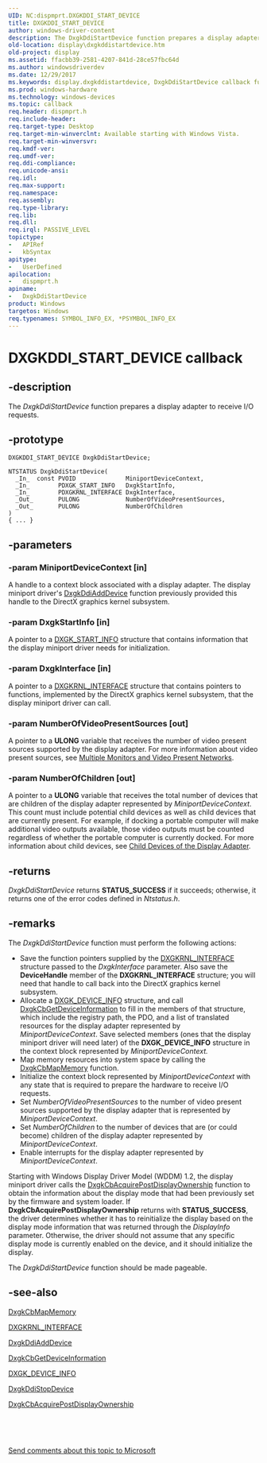 ```yaml
---
UID: NC:dispmprt.DXGKDDI_START_DEVICE
title: DXGKDDI_START_DEVICE
author: windows-driver-content
description: The DxgkDdiStartDevice function prepares a display adapter to receive I/O requests.
old-location: display\dxgkddistartdevice.htm
old-project: display
ms.assetid: ffacbb39-2581-4207-841d-28ce57fbc64d
ms.author: windowsdriverdev
ms.date: 12/29/2017
ms.keywords: display.dxgkddistartdevice, DxgkDdiStartDevice callback function [Display Devices], DxgkDdiStartDevice, DXGKDDI_START_DEVICE, DXGKDDI_START_DEVICE, dispmprt/DxgkDdiStartDevice, DmFunctions_3b4ea5b7-9ccb-408f-9f37-693965ee99cf.xml
ms.prod: windows-hardware
ms.technology: windows-devices
ms.topic: callback
req.header: dispmprt.h
req.include-header: 
req.target-type: Desktop
req.target-min-winverclnt: Available starting with Windows Vista.
req.target-min-winversvr: 
req.kmdf-ver: 
req.umdf-ver: 
req.ddi-compliance: 
req.unicode-ansi: 
req.idl: 
req.max-support: 
req.namespace: 
req.assembly: 
req.type-library: 
req.lib: 
req.dll: 
req.irql: PASSIVE_LEVEL
topictype:
-	APIRef
-	kbSyntax
apitype:
-	UserDefined
apilocation:
-	dispmprt.h
apiname:
-	DxgkDdiStartDevice
product: Windows
targetos: Windows
req.typenames: SYMBOL_INFO_EX, *PSYMBOL_INFO_EX
---
```


# DXGKDDI_START_DEVICE callback


## -description


The <i>DxgkDdiStartDevice</i> function prepares a display adapter to receive I/O requests.


## -prototype


````
DXGKDDI_START_DEVICE DxgkDdiStartDevice;

NTSTATUS DxgkDdiStartDevice(
  _In_  const PVOID              MiniportDeviceContext,
  _In_        PDXGK_START_INFO   DxgkStartInfo,
  _In_        PDXGKRNL_INTERFACE DxgkInterface,
  _Out_       PULONG             NumberOfVideoPresentSources,
  _Out_       PULONG             NumberOfChildren
)
{ ... }
````


## -parameters




### -param MiniportDeviceContext [in]

A handle to a context block associated with a display adapter. The display miniport driver's <a href="..\dispmprt\nc-dispmprt-dxgkddi_add_device.md">DxgkDdiAddDevice</a> function previously provided this handle to the DirectX graphics kernel subsystem.


### -param DxgkStartInfo [in]

A pointer to a <a href="..\dispmprt\ns-dispmprt-_dxgk_start_info.md">DXGK_START_INFO</a> structure that contains information that the display miniport driver needs for initialization. 


### -param DxgkInterface [in]

A pointer to a <a href="..\dispmprt\ns-dispmprt-_dxgkrnl_interface.md">DXGKRNL_INTERFACE</a> structure that contains pointers to functions, implemented by the DirectX graphics kernel subsystem, that the display miniport driver can call. 


### -param NumberOfVideoPresentSources [out]

A pointer to a <b>ULONG</b> variable that receives the number of video present sources supported by the display adapter. For more information about video present sources, see <a href="https://msdn.microsoft.com/27687fa4-1266-4341-b68a-83374c24ef73">Multiple Monitors and Video Present Networks</a>.


### -param NumberOfChildren [out]

A pointer to a <b>ULONG</b> variable that receives the total number of devices that are children of the display adapter represented by <i>MiniportDeviceContext</i>. This count must include potential child devices as well as child devices that are currently present. For example, if docking a portable computer will make additional video outputs available, those video outputs must be counted regardless of whether the portable computer is currently docked. For more information about child devices, see <a href="https://msdn.microsoft.com/9fd20e1a-db98-4571-8fc4-6d33fd0e2f16">Child Devices of the Display Adapter</a>.


## -returns



<i>DxgkDdiStartDevice</i> returns <b>STATUS_SUCCESS</b> if it succeeds; otherwise, it returns one of the error codes defined in <i>Ntstatus.h</i>.




## -remarks



The <i>DxgkDdiStartDevice</i> function must perform the following actions:

<ul>
<li>
Save the function pointers supplied by the <a href="..\dispmprt\ns-dispmprt-_dxgkrnl_interface.md">DXGKRNL_INTERFACE</a> structure passed to the <i>DxgkInterface</i> parameter. Also save the <b>DeviceHandle</b> member of the <b>DXGKRNL_INTERFACE</b> structure; you will need that handle to call back into the DirectX graphics kernel subsystem.

</li>
<li>
Allocate a <a href="..\dispmprt\ns-dispmprt-_dxgk_device_info.md">DXGK_DEVICE_INFO</a> structure, and call <a href="..\dispmprt\nc-dispmprt-dxgkcb_get_device_information.md">DxgkCbGetDeviceInformation</a> to fill in the members of that structure, which include the registry path, the PDO, and a list of translated resources for the display adapter represented by <i>MiniportDeviceContext</i>. Save selected members (ones that the display miniport driver will need later) of the <b>DXGK_DEVICE_INFO</b> structure in the context block represented by <i>MiniportDeviceContext.</i>

</li>
<li>
Map memory resources into system space by calling the <a href="..\dispmprt\nc-dispmprt-dxgkcb_map_memory.md">DxgkCbMapMemory</a> function.

</li>
<li>
Initialize the context block represented by <i>MiniportDeviceContext</i> with any state that is required to prepare the hardware to receive I/O requests.

</li>
<li>
Set <i>NumberOfVideoPresentSources </i> to the number of video present sources supported by the display adapter that is represented by <i>MiniportDeviceContext</i>.

</li>
<li>
Set <i>NumberOfChildren </i> to the number of devices that are (or could become) children of the display adapter represented by <i>MiniportDeviceContext</i>.

</li>
<li>
Enable interrupts for the display adapter represented by <i>MiniportDeviceContext</i>.

</li>
</ul>
Starting with Windows Display Driver Model (WDDM) 1.2, the display miniport driver calls   the <a href="https://msdn.microsoft.com/6454adb3-c958-467b-acbc-b8937b98cd57">DxgkCbAcquirePostDisplayOwnership</a> function to obtain the information about the display mode that had been previously set by the firmware and system loader. If <b>DxgkCbAcquirePostDisplayOwnership</b> returns with <b>STATUS_SUCCESS</b>, the driver determines whether it has to reinitialize the display based on the display mode information that was returned through the <i>DisplayInfo</i> parameter. Otherwise,  the driver should not assume that any specific display mode is currently enabled on the device, and it should initialize the display.

The <i>DxgkDdiStartDevice</i> function should be made pageable.




## -see-also

<a href="..\dispmprt\nc-dispmprt-dxgkcb_map_memory.md">DxgkCbMapMemory</a>



<a href="..\dispmprt\ns-dispmprt-_dxgkrnl_interface.md">DXGKRNL_INTERFACE</a>



<a href="..\dispmprt\nc-dispmprt-dxgkddi_add_device.md">DxgkDdiAddDevice</a>



<a href="..\dispmprt\nc-dispmprt-dxgkcb_get_device_information.md">DxgkCbGetDeviceInformation</a>



<a href="..\dispmprt\ns-dispmprt-_dxgk_device_info.md">DXGK_DEVICE_INFO</a>



<a href="..\dispmprt\nc-dispmprt-dxgkddi_stop_device.md">DxgkDdiStopDevice</a>



<a href="https://msdn.microsoft.com/6454adb3-c958-467b-acbc-b8937b98cd57">DxgkCbAcquirePostDisplayOwnership</a>



 

 

<a href="mailto:wsddocfb@microsoft.com?subject=Documentation%20feedback [display\display]:%20DXGKDDI_START_DEVICE callback function%20 RELEASE:%20(12/29/2017)&amp;body=%0A%0APRIVACY STATEMENT%0A%0AWe use your feedback to improve the documentation. We don't use your email address for any other purpose, and we'll remove your email address from our system after the issue that you're reporting is fixed. While we're working to fix this issue, we might send you an email message to ask for more info. Later, we might also send you an email message to let you know that we've addressed your feedback.%0A%0AFor more info about Microsoft's privacy policy, see http://privacy.microsoft.com/en-us/default.aspx." title="Send comments about this topic to Microsoft">Send comments about this topic to Microsoft</a>


